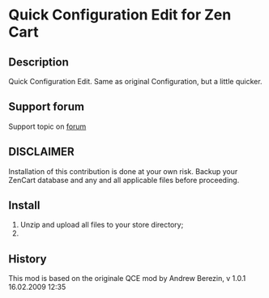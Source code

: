 # Quick Configuration Edit for Zen Cart
## Description
Quick Configuration Edit. Same as original Configuration, but a little quicker.

## Support forum
Support topic on [forum](https://www.zen-cart.com/forum/showthread.php?p=686369)

## DISCLAIMER
Installation of this contribution is done at your own risk.
Backup your ZenCart database and any and all applicable files before proceeding.

## Install
1. Unzip and upload all files to your store directory;
2. 

## History
This mod is based on the originale QCE mod by Andrew Berezin, v 1.0.1 16.02.2009 12:35
